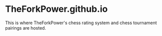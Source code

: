 # TheForkPower.github.io

This is where TheForkPower's chess rating system and chess tournament pairings are hosted.
